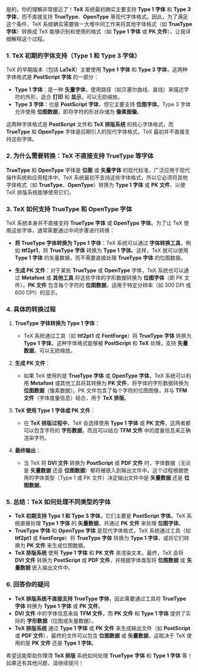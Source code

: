 是的，你的理解非常接近了！**TeX** 系统最初确实主要支持 **Type 1 字体** 和 **Type 3 字体**，而不直接支持 **TrueType**、**OpenType** 等现代字体格式。因此，为了满足这个条件，TeX 系统确实需要做一大堆中间工作来将其他字体格式（如 **TrueType 字体**）转换成 TeX 能够识别和使用的格式（如 **Type 1 字体** 或 **PK 文件**）。让我详细解释这个过程。

### 1. **TeX 初期的字体支持（Type 1 和 Type 3 字体）**

TeX 的早期版本（包括 **LaTeX**）主要使用 **Type 1 字体** 和 **Type 3 字体**，这两种字体格式是 **PostScript 字体** 的一部分：

- **Type 1 字体**：是一种 **矢量字体**，使用路径（如贝塞尔曲线、直线）来描述字符的外形，适合 **打印** 和 **显示**，可以无损缩放。
- **Type 3 字体**：也是 **PostScript 字体**，但它主要支持 **位图字体**。Type 3 字体允许使用 **位图数据**，即将字符的形状存储为 **像素图像**。

这两种字体格式是 **PostScript** 文件和 **TeX 排版系统** 的核心字体格式，而 **TrueType** 和 **OpenType** 字体是后期引入的现代字体格式，TeX 最初并不直接支持这些字体。

### 2. **为什么需要转换：TeX 不直接支持 TrueType 等字体**

**TrueType** 和 **OpenType** 字体是 **位图** 或 **矢量字体** 的现代标准，广泛应用于现代操作系统和应用程序中。TeX 系统最初不支持这些字体格式，所以它必须将其他字体格式（如 **TrueType**、**OpenType**）转换为 **Type 1 字体** 或 **PK 文件**，以便 TeX 排版系统能够使用它们。

### 3. **TeX 如何支持 TrueType 和 OpenType 字体**

TeX 系统本身并不直接支持 **TrueType 字体** 或 **OpenType 字体**。为了让 TeX 使用这些字体，通常需要通过中间步骤进行转换：

- **将 TrueType 字体转换为 Type 1 字体**：TeX 系统可以通过 **字体转换工具**，例如 **ttf2pt1**，将 **TrueType 字体** 转换为 **Type 1 字体**。这样，TeX 就可以使用 **Type 1 字体** 的矢量数据，而不需要直接处理 **TrueType 字体** 的位图数据。
  
- **生成 PK 文件**：对于某些 **TrueType** 或 **OpenType** 字体，TeX 系统也可以通过 **Metafont** 或 **其他工具** 将这些字体的字形数据转换为 **位图字体**（即 PK 文件）。**PK 文件** 包含每个字符的 **位图数据**，适用于特定分辨率（如 300 DPI 或 600 DPI）的显示。

### 4. **具体的转换过程**

1. **TrueType 字体转换为 Type 1 字体**：
   - TeX 系统通过工具（如 **ttf2pt1** 或 **FontForge**）将 **TrueType 字体** 转换为 **Type 1 字体**，这种字体格式能够被 **PostScript** 和 **TeX** 处理，支持 **矢量数据**，可以无损缩放。
   
2. **生成 PK 文件**：
   - 如果 TeX 使用的是 **TrueType 字体** 或 **OpenType 字体**，TeX 系统可以利用 **Metafont** 或其他工具将其转换为 **PK 文件**，将字体的字形数据转换为 **位图数据**（像素数据）。PK 文件包含了每个字符的位图图像，并与 **TFM 文件**（字体度量信息）结合，用于 **TeX 排版**。
   
3. **TeX 使用 Type 1 字体或 PK 文件**：
   - 在 **TeX 排版过程中**，TeX 会选择使用 **Type 1 字体** 或 **PK 文件**，这两者都可以包含字符的 **字形数据**，而且可以结合 **TFM 文件** 中的度量信息来正确渲染字符。

4. **最终输出**：
   - 当 TeX 将 **DVI 文件** 转换为 **PostScript** 或 **PDF 文件** 时，字体数据（无论是 **矢量数据** 还是 **位图数据**）都将被嵌入到输出文件中。这个过程根据使用的字体类型（Type 1 或 PK 文件）决定输出文件中是 **矢量数据** 还是 **位图数据**。

### 5. **总结：TeX 如何处理不同类型的字体**

- **TeX 初期支持 Type 1 和 Type 3 字体**，它们主要是 **PostScript 字体**。TeX 系统直接处理 **Type 1 字体** 的 **矢量数据**，并通过 **PK 文件** 来处理 **位图字体**。
- **TrueType 字体** 和 **OpenType 字体** 是现代字体格式，TeX 系统通过工具（如 **ttf2pt1** 或 **FontForge**）将 **TrueType 字体** 转换为 **Type 1 字体**，或将它们转换为 **PK 文件** 来生成位图数据。
- **TeX 排版系统** 使用 **Type 1 字体** 和 **PK 文件** 来渲染文本。最终，TeX 会将 **DVI 文件** 转换为 **PostScript** 或 **PDF 文件**，并根据字体类型将 **位图数据** 或 **矢量数据** 嵌入输出文件中。

### 6. **回答你的疑问**

- **TeX 排版系统不直接支持 TrueType 字体**，因此需要通过工具将 **TrueType 字体** 转换为 **Type 1 字体** 或 **PK 文件**。
- **DVI 文件** 中的字体信息来自 **TFM 文件**，而 **PK 文件** 和 **Type 1 字体** 提供了实际的 **字形数据**（位图或矢量数据）。
- **TeX 排版系统** 通过 **Type 1 字体** 或 **PK 文件** 来生成输出文件（如 **PostScript** 或 **PDF 文件**），最终的文件可以包含 **位图数据** 或 **矢量数据**，这取决于 TeX 使用的是 **PK 文件** 还是 **Type 1 字体**。

希望这能帮助你理清 **TeX 排版** 系统如何处理 **TrueType 字体** 和 **Type 1 字体** 等！如果还有其他问题，请继续提问！